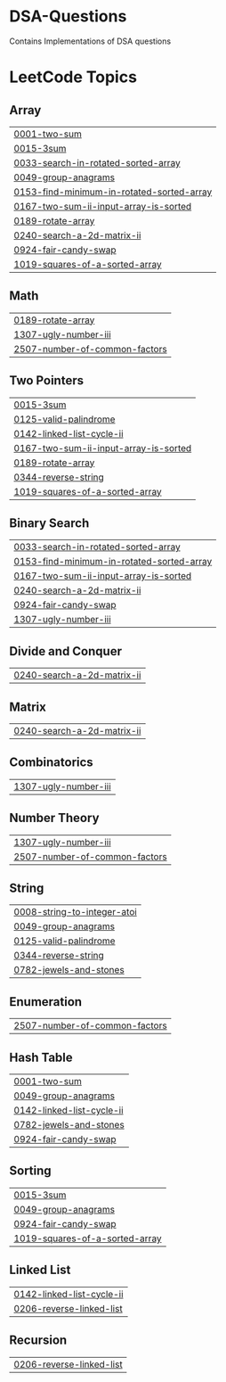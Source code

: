 # DSA-Questions
Contains Implementations of DSA questions

<!---LeetCode Topics Start-->
# LeetCode Topics
## Array
|  |
| ------- |
| [0001-two-sum](https://github.com/jahnaviiii/DSA-Questions/tree/master/0001-two-sum) |
| [0015-3sum](https://github.com/jahnaviiii/DSA-Questions/tree/master/0015-3sum) |
| [0033-search-in-rotated-sorted-array](https://github.com/jahnaviiii/DSA-Questions/tree/master/0033-search-in-rotated-sorted-array) |
| [0049-group-anagrams](https://github.com/jahnaviiii/DSA-Questions/tree/master/0049-group-anagrams) |
| [0153-find-minimum-in-rotated-sorted-array](https://github.com/jahnaviiii/DSA-Questions/tree/master/0153-find-minimum-in-rotated-sorted-array) |
| [0167-two-sum-ii-input-array-is-sorted](https://github.com/jahnaviiii/DSA-Questions/tree/master/0167-two-sum-ii-input-array-is-sorted) |
| [0189-rotate-array](https://github.com/jahnaviiii/DSA-Questions/tree/master/0189-rotate-array) |
| [0240-search-a-2d-matrix-ii](https://github.com/jahnaviiii/DSA-Questions/tree/master/0240-search-a-2d-matrix-ii) |
| [0924-fair-candy-swap](https://github.com/jahnaviiii/DSA-Questions/tree/master/0924-fair-candy-swap) |
| [1019-squares-of-a-sorted-array](https://github.com/jahnaviiii/DSA-Questions/tree/master/1019-squares-of-a-sorted-array) |
## Math
|  |
| ------- |
| [0189-rotate-array](https://github.com/jahnaviiii/DSA-Questions/tree/master/0189-rotate-array) |
| [1307-ugly-number-iii](https://github.com/jahnaviiii/DSA-Questions/tree/master/1307-ugly-number-iii) |
| [2507-number-of-common-factors](https://github.com/jahnaviiii/DSA-Questions/tree/master/2507-number-of-common-factors) |
## Two Pointers
|  |
| ------- |
| [0015-3sum](https://github.com/jahnaviiii/DSA-Questions/tree/master/0015-3sum) |
| [0125-valid-palindrome](https://github.com/jahnaviiii/DSA-Questions/tree/master/0125-valid-palindrome) |
| [0142-linked-list-cycle-ii](https://github.com/jahnaviiii/DSA-Questions/tree/master/0142-linked-list-cycle-ii) |
| [0167-two-sum-ii-input-array-is-sorted](https://github.com/jahnaviiii/DSA-Questions/tree/master/0167-two-sum-ii-input-array-is-sorted) |
| [0189-rotate-array](https://github.com/jahnaviiii/DSA-Questions/tree/master/0189-rotate-array) |
| [0344-reverse-string](https://github.com/jahnaviiii/DSA-Questions/tree/master/0344-reverse-string) |
| [1019-squares-of-a-sorted-array](https://github.com/jahnaviiii/DSA-Questions/tree/master/1019-squares-of-a-sorted-array) |
## Binary Search
|  |
| ------- |
| [0033-search-in-rotated-sorted-array](https://github.com/jahnaviiii/DSA-Questions/tree/master/0033-search-in-rotated-sorted-array) |
| [0153-find-minimum-in-rotated-sorted-array](https://github.com/jahnaviiii/DSA-Questions/tree/master/0153-find-minimum-in-rotated-sorted-array) |
| [0167-two-sum-ii-input-array-is-sorted](https://github.com/jahnaviiii/DSA-Questions/tree/master/0167-two-sum-ii-input-array-is-sorted) |
| [0240-search-a-2d-matrix-ii](https://github.com/jahnaviiii/DSA-Questions/tree/master/0240-search-a-2d-matrix-ii) |
| [0924-fair-candy-swap](https://github.com/jahnaviiii/DSA-Questions/tree/master/0924-fair-candy-swap) |
| [1307-ugly-number-iii](https://github.com/jahnaviiii/DSA-Questions/tree/master/1307-ugly-number-iii) |
## Divide and Conquer
|  |
| ------- |
| [0240-search-a-2d-matrix-ii](https://github.com/jahnaviiii/DSA-Questions/tree/master/0240-search-a-2d-matrix-ii) |
## Matrix
|  |
| ------- |
| [0240-search-a-2d-matrix-ii](https://github.com/jahnaviiii/DSA-Questions/tree/master/0240-search-a-2d-matrix-ii) |
## Combinatorics
|  |
| ------- |
| [1307-ugly-number-iii](https://github.com/jahnaviiii/DSA-Questions/tree/master/1307-ugly-number-iii) |
## Number Theory
|  |
| ------- |
| [1307-ugly-number-iii](https://github.com/jahnaviiii/DSA-Questions/tree/master/1307-ugly-number-iii) |
| [2507-number-of-common-factors](https://github.com/jahnaviiii/DSA-Questions/tree/master/2507-number-of-common-factors) |
## String
|  |
| ------- |
| [0008-string-to-integer-atoi](https://github.com/jahnaviiii/DSA-Questions/tree/master/0008-string-to-integer-atoi) |
| [0049-group-anagrams](https://github.com/jahnaviiii/DSA-Questions/tree/master/0049-group-anagrams) |
| [0125-valid-palindrome](https://github.com/jahnaviiii/DSA-Questions/tree/master/0125-valid-palindrome) |
| [0344-reverse-string](https://github.com/jahnaviiii/DSA-Questions/tree/master/0344-reverse-string) |
| [0782-jewels-and-stones](https://github.com/jahnaviiii/DSA-Questions/tree/master/0782-jewels-and-stones) |
## Enumeration
|  |
| ------- |
| [2507-number-of-common-factors](https://github.com/jahnaviiii/DSA-Questions/tree/master/2507-number-of-common-factors) |
## Hash Table
|  |
| ------- |
| [0001-two-sum](https://github.com/jahnaviiii/DSA-Questions/tree/master/0001-two-sum) |
| [0049-group-anagrams](https://github.com/jahnaviiii/DSA-Questions/tree/master/0049-group-anagrams) |
| [0142-linked-list-cycle-ii](https://github.com/jahnaviiii/DSA-Questions/tree/master/0142-linked-list-cycle-ii) |
| [0782-jewels-and-stones](https://github.com/jahnaviiii/DSA-Questions/tree/master/0782-jewels-and-stones) |
| [0924-fair-candy-swap](https://github.com/jahnaviiii/DSA-Questions/tree/master/0924-fair-candy-swap) |
## Sorting
|  |
| ------- |
| [0015-3sum](https://github.com/jahnaviiii/DSA-Questions/tree/master/0015-3sum) |
| [0049-group-anagrams](https://github.com/jahnaviiii/DSA-Questions/tree/master/0049-group-anagrams) |
| [0924-fair-candy-swap](https://github.com/jahnaviiii/DSA-Questions/tree/master/0924-fair-candy-swap) |
| [1019-squares-of-a-sorted-array](https://github.com/jahnaviiii/DSA-Questions/tree/master/1019-squares-of-a-sorted-array) |
## Linked List
|  |
| ------- |
| [0142-linked-list-cycle-ii](https://github.com/jahnaviiii/DSA-Questions/tree/master/0142-linked-list-cycle-ii) |
| [0206-reverse-linked-list](https://github.com/jahnaviiii/DSA-Questions/tree/master/0206-reverse-linked-list) |
## Recursion
|  |
| ------- |
| [0206-reverse-linked-list](https://github.com/jahnaviiii/DSA-Questions/tree/master/0206-reverse-linked-list) |
<!---LeetCode Topics End-->